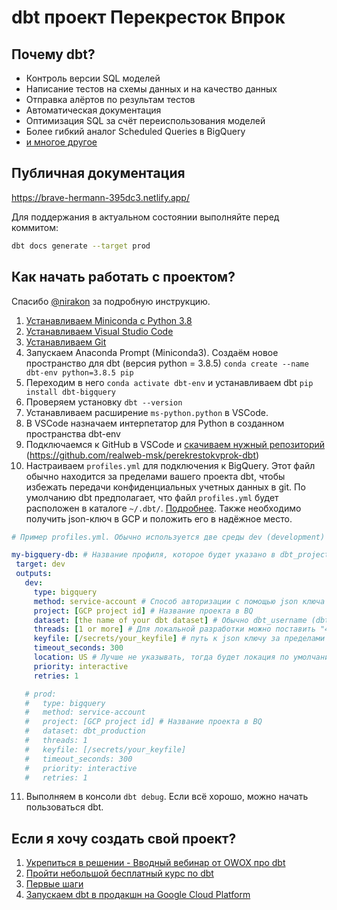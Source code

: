 # dbt проект Перекресток Впрок

## Почему dbt?

* Контроль версии SQL моделей
* Написание тестов на схемы данных и на качество данных
* Отправка алёртов по результам тестов
* Автоматическая документация
* Оптимизация SQL за счёт переиспользования моделей
* Более гибкий аналог Scheduled Queries в BigQuery
* [и многое другое](https://docs.getdbt.com/docs/introduction)

## Публичная документация

https://brave-hermann-395dc3.netlify.app/ 

Для поддержания в актуальном состоянии выполняйте перед коммитом:
```sh
dbt docs generate --target prod
``` 

## Как начать работать с проектом?

Спасибо [@nirakon](https://github.com/nirakon) за подробную инструкцию.

1. [Устанавливаем Miniconda с Python 3.8](https://docs.conda.io/en/latest/miniconda.html)
2. [Устанавливаем Visual Studio Code](https://code.visualstudio.com/download)
3. [Устанавливаем Git](https://git-scm.com/download)
4. Запускаем Anaconda Prompt (Miniconda3). Создаём новое пространство для dbt (версия python = 3.8.5) `conda create --name dbt-env python=3.8.5 pip`
5. Переходим в него `conda activate dbt-env` и устанавливаем dbt `pip install dbt-bigquery`
6. Проверяем установку `dbt --version`
7. Устанавливаем расширение `ms-python.python` в VSCode.
8. В VSCode назначаем интерпетатор для Python в созданном пространства dbt-env
9. Подключаемся к GitHub в VSCode и [скачиваем нужный репозиторий](https://code.visualstudio.com/docs/editor/versioncontrol#_cloning-a-repository) (https://github.com/realweb-msk/perekrestokvprok-dbt)
10. Настраиваем `profiles.yml` для подключения к BigQuery. Этот файл обычно находится за пределами вашего проекта dbt, чтобы избежать передачи конфиденциальных учетных данных в git. По умолчанию dbt предполагает, что файл `profiles.yml` будет расположен в каталоге `~/.dbt/`. [Подробнее](https://docs.getdbt.com/reference/warehouse-profiles/bigquery-profile/#oauth-via-gcloud).
Также необходимо получить json-ключ в GCP и положить его в надёжное место.

 ```yml
# Пример profiles.yml. Обычно используется две среды dev (development) и prod (production)

my-bigquery-db: # Название профиля, которое будет указано в dbt_project.yml в profile. 
  target: dev 
  outputs:
    dev:
      type: bigquery
      method: service-account # Способ авторизации с помощью json ключа
      project: [GCP project id] # Название проекта в BQ
      dataset: [the name of your dbt dataset] # Обычно dbt_username (dbt_rsultanov)
      threads: [1 or more] # Для локальной разработки можно поставить "4"
      keyfile: [/secrets/your_keyfile] # путь к json ключу за пределами проекта dbt
      timeout_seconds: 300 
      location: US # Лучше не указывать, тогда будет локация по умолчанию, которая стоит в проекте BQ
      priority: interactive
      retries: 1

    # prod:
    #   type: bigquery
    #   method: service-account 
    #   project: [GCP project id] # Название проекта в BQ
    #   dataset: dbt_production
    #   threads: 1
    #   keyfile: [/secrets/your_keyfile]
    #   timeout_seconds: 300
    #   priority: interactive
    #   retries: 1
 ```

11. Выполняем в консоли `dbt debug`. Если всё хорошо, можно начать пользоваться dbt.

## Если я хочу создать свой проект?

1. [Укрепиться в решении - Вводный вебинар от OWOX про dbt](https://www.youtube.com/watch?v=eLDV_y0Chow)
2. [Пройти небольшой бесплатный курс по dbt](https://courses.getdbt.com/)
3. [Первые шаги](https://docs.getdbt.com/dbt-cli/install/overview)
4. [Запускаем dbt в продакшн на Google Cloud Platform](https://github.com/realweb-msk/realweb-dbt)
